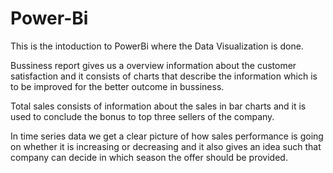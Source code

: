 # Power-Bi
This is the intoduction to PowerBi where the Data Visualization is done.


Bussiness report gives us a overview information about the customer satisfaction and it consists of charts that describe the information which is to be improved for the better outcome in bussiness.

Total sales consists of information about the sales in bar charts and it is used to conclude the bonus to top three sellers of the company.

In time series data we get a clear picture of how sales performance is going on whether it is increasing or decreasing and it also gives an idea such that company can decide in which season the offer should be provided.
